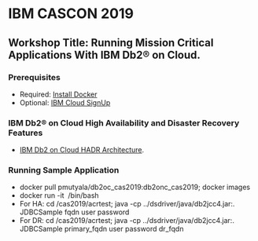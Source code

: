 # IBM CASCON 2019
## Workshop Title: Running Mission Critical Applications With IBM Db2® on Cloud.

### Prerequisites
* Required: [Install Docker](https://docs.docker.com/v17.09/engine/installation)
* Optional: [IBM Cloud SignUp](https://cloud.ibm.com/registration)

### IBM Db2® on Cloud High Availability and Disaster Recovery Features
* [IBM Db2 on Cloud HADR Architecture](https://github.com/pmutyala/cas2019/blob/master/CASCON_2019_submission_260.pdf).


### Running Sample Application
* docker pull pmutyala/db2oc_cas2019:db2onc_cas2019; docker images
* docker run -it <image id> /bin/bash
* For HA: cd /cas2019/acrtest; java -cp ../dsdriver/java/db2jcc4.jar:. JDBCSample fqdn user password
* For DR: cd /cas2019/acrtest; java -cp ../dsdriver/java/db2jcc4.jar:. JDBCSample primary_fqdn user password dr_fqdn
